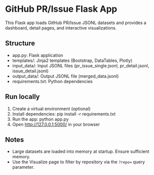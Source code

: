 # GitHub PR/Issue Flask App

This Flask app loads GitHub PR/Issue JSONL datasets and provides a dashboard, detail pages, and interactive visualizations.

## Structure
- app.py: Flask application
- templates/: Jinja2 templates (Bootstrap, DataTables, Plotly)
- input_data/: Input JSONL files (pr_issue_single.jsonl, pr_detail.jsonl, issue_detail.jsonl)
- output_data/: Output JSONL file (merged_data.jsonl)
- requirements.txt: Python dependencies

## Run locally
1. Create a virtual environment (optional)
2. Install dependencies:
   pip install -r requirements.txt
3. Run the app:
   python app.py
4. Open http://127.0.0.1:5000/ in your browser

## Notes
- Large datasets are loaded into memory at startup. Ensure sufficient memory.
- Use the Visualize page to filter by repository via the `?repo=` query parameter.
